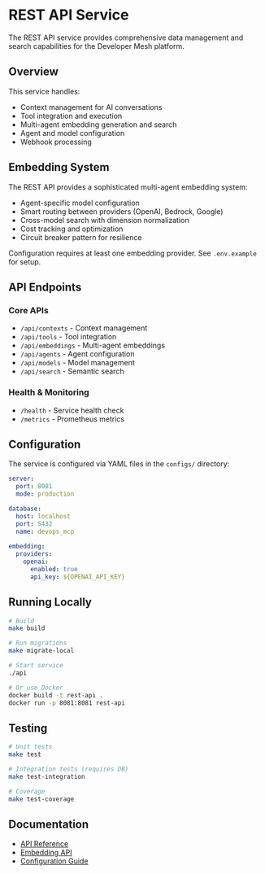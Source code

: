 # REST API Service

The REST API service provides comprehensive data management and search capabilities for the Developer Mesh platform.

## Overview

This service handles:
- Context management for AI conversations
- Tool integration and execution
- Multi-agent embedding generation and search
- Agent and model configuration
- Webhook processing

## Embedding System

The REST API provides a sophisticated multi-agent embedding system:

- Agent-specific model configuration
- Smart routing between providers (OpenAI, Bedrock, Google)
- Cross-model search with dimension normalization
- Cost tracking and optimization
- Circuit breaker pattern for resilience

Configuration requires at least one embedding provider. See `.env.example` for setup.

## API Endpoints

### Core APIs
- `/api/contexts` - Context management
- `/api/tools` - Tool integration
- `/api/embeddings` - Multi-agent embeddings
- `/api/agents` - Agent configuration
- `/api/models` - Model management
- `/api/search` - Semantic search

### Health & Monitoring
- `/health` - Service health check
- `/metrics` - Prometheus metrics

## Configuration

The service is configured via YAML files in the `configs/` directory:

```yaml
server:
  port: 8081
  mode: production

database:
  host: localhost
  port: 5432
  name: devops_mcp
  
embedding:
  providers:
    openai:
      enabled: true
      api_key: ${OPENAI_API_KEY}
```

## Running Locally

```bash
# Build
make build

# Run migrations
make migrate-local

# Start service
./api

# Or use Docker
docker build -t rest-api .
docker run -p 8081:8081 rest-api
```

## Testing

```bash
# Unit tests
make test

# Integration tests (requires DB)
make test-integration

# Coverage
make test-coverage
```

## Documentation

- [API Reference](../../docs/api-reference/rest-api-reference.md)
- [Embedding API](../../docs/api-reference/embedding-api-reference.md)
- [Configuration Guide](../../docs/operations/configuration-guide.md)